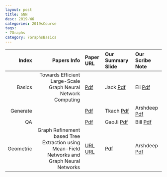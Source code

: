 ```yaml
---
layout: post
title: GNN   
desc: 2019-W6
categories: 2019sCourse
tags:
- 7Graphs
category: 7GraphsBasics
---
```


| Index | Papers Info | Paper URL| Our Summary Slide |Our Scribe Note |
| -----: | -------------------------------: | :----- | :----- | :----- | 
| Basics |   Towards Efficient Large-Scale Graph Neural Network Computing   | [Pdf]() | Jack [Pdf]() | Eli [Pdf]() | 
| Generate |    | [Pdf]() | Tkach [Pdf]() | Arshdeep [Pdf]() | 
| QA |      | [Pdf]() | GaoJi [Pdf]() | Bill [Pdf]() | 
| Geometric |   Graph Refinement based Tree Extraction using Mean-Field Networks and Graph Neural Networks  |  [URL](https://www.youtube.com/watch?v=LvmjbXZyoP0)  [URL](http://geometricdeeplearning.com/)   | [Pdf]() | Arshdeep [Pdf]() | Fuwen [Pdf]() | 
